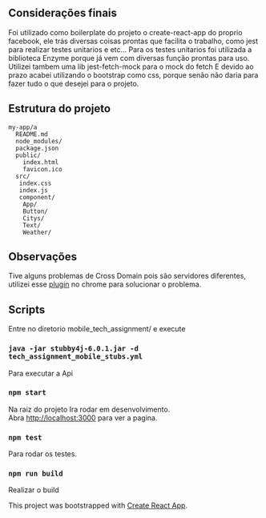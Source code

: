 ## Considerações finais

Foi utilizado como boilerplate do projeto o create-react-app do proprio facebook, ele trás diversas coisas prontas que facilita o trabalho, como jest para realizar testes unitarios e etc...
Para os testes unitarios foi utilizada a biblioteca Enzyme porque já vem com diversas função prontas para uso. Utilizei tambem uma lib jest-fetch-mock para o mock do fetch
E devido ao prazo acabei utilizando o bootstrap como css, porque senão não daria para fazer tudo o que desejei para o projeto.

## Estrutura do projeto
```
my-app/a
  README.md
  node_modules/
  package.json
  public/
    index.html
    favicon.ico
  src/
   index.css
   index.js
   component/
    App/
    Button/
    Citys/
    Text/
    Weather/
  ```  
## Observações
Tive alguns problemas de Cross Domain pois são servidores diferentes, utilizei esse [plugin](https://chrome.google.com/webstore/detail/allow-control-allow-origi/nlfbmbojpeacfghkpbjhddihlkkiljbi) no chrome para solucionar o problema.


## Scripts
Entre no diretorio mobile_tech_assignment/ e execute

### `java -jar stubby4j-6.0.1.jar -d tech_assignment_mobile_stubs.yml`

Para executar a Api

### `npm start`

Na raiz do projeto
Ira rodar em desenvolvimento.<br>
Abra [http://localhost:3000](http://localhost:3000) para ver a pagina.

### `npm test`

Para rodar os testes.

### `npm run build`

Realizar o build

This project was bootstrapped with [Create React App](https://github.com/facebookincubator/create-react-app).
